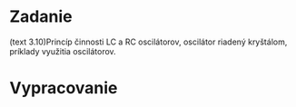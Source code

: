 # Zadanie

(text 3.10)Princíp činnosti LC a RC oscilátorov, oscilátor riadený kryštálom, príklady využitia oscilátorov.

# Vypracovanie